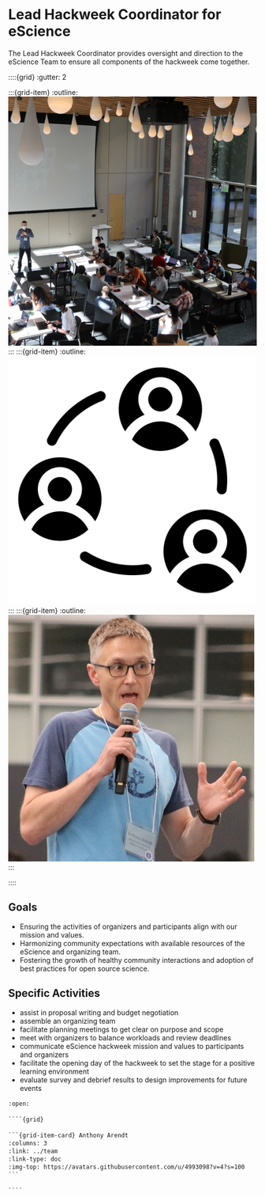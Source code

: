 # Lead Hackweek Coordinator for eScience

The Lead Hackweek Coordinator provides oversight and direction to the eScience Team to ensure all components of the hackweek come together. 

::::{grid}
:gutter: 2

:::{grid-item}
:outline:
![collaborate](../images/lead-eScience-collage1.png)
:::
:::{grid-item}
:outline:
![collaborate](../images/lead-eScience-collage2.png)
:::
:::{grid-item}
:outline:
![collaborate](../images/lead-eScience-collage3.png)
:::

::::

## Goals

* Ensuring the activities of organizers and participants align with our mission and values.
* Harmonizing community expectations with available resources of the eScience and organizing team.
* Fostering the growth of healthy community interactions and adoption of best practices for open source science.

## Specific Activities

* assist in proposal writing and budget negotiation
* assemble an organizing team
* facilitate planning meetings to get clear on purpose and scope
* meet with organizers to balance workloads and review deadlines
* communicate eScience hackweek mission and values to participants and organizers
* facilitate the opening day of the hackweek to set the stage for a positive learning environment
* evaluate survey and debrief results to design improvements for future events

`````{dropdown} **People With Experience in this Role**
:open:

````{grid}

```{grid-item-card} Anthony Arendt
:columns: 3
:link: ../team
:link-type: doc
:img-top: https://avatars.githubusercontent.com/u/4993098?v=4?s=100
```

````
`````